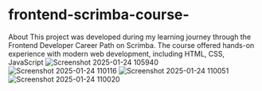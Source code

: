 ﻿# frontend-scrimba-course-
About
This project was developed during my learning journey through the Frontend Developer Career Path on Scrimba. The course offered hands-on experience with modern web development, including HTML, CSS, JavaScript
![Screenshot 2025-01-24 105940](https://github.com/user-attachments/assets/3a073962-ec12-4cd9-b9aa-4c3caaad9062)
![Screenshot 2025-01-24 110116](https://github.com/user-attachments/assets/c7ed035a-909b-4791-a0d7-7d7602d187aa)
![Screenshot 2025-01-24 110051](https://github.com/user-attachments/assets/d6a250e9-00be-4421-95a2-62f9ab943860)
![Screenshot 2025-01-24 110020](https://github.com/user-attachments/assets/a8ab7a9e-7c8d-464a-9e8b-f9f1790bdaaa)
